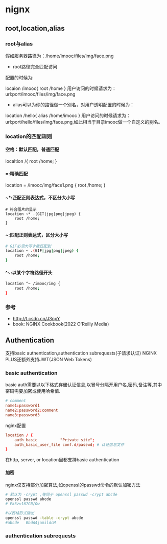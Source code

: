 # nignx

## root,location,alias

### root与alias

假如服务器路径为：/home/imooc/files/img/face.png

- root路径完全匹配访问

 配置的时候为:

 locaion /imooc{
     root /home
 }
 用户访问的时候请求为：url:port/imooc/files/img/face.png

- alias可以为你的路径做一个别名，对用户透明配置的时候为：

 location /hello{
     alias /home/imooc
 }
 用户访问的时候请求为：url:port/hello/files/img/face.png,如此相当于目录imooc做一个自定义的别名。

### location的匹配规则

#### 空格：默认匹配，普通匹配

localtion /{
    root /home;
}

#### =:精确匹配

location = /imooc/img/face1.png {
    root /home;
}

#### ~*:匹配正则表达式，不区分大小写

```shell
# 符合图片的显示
location ~* .(GIT|jpg|png|jpeg) {
    root /home;
}
```

#### ~:匹配正则表达式，区分大小写

```sh
# GIF必须大写才能匹配到
location ~ .(GIF|jpg|png|jpeg) {
    root /home;
}
```

#### ^~:以某个字符路径开头

```sh
location ^~ /imooc/img {
    root /home;
}
```

### 参考

- <http://t.csdn.cn/J3npY>
- book: NGINX Cookbook(2022 O'Reilly Media)

## Authentication

支持basic authentication,authentication subrequests(子请求认证)
NGINX PLUS还额外支持JWT(JSON Web Tokens)

### basic authentication

basic auth需要以以下格式存储认证信息,以冒号分隔开用户名,密码,备注等,其中密码需要加密或使用哈希值.

```conf
# comment
name1:password1
name2:password2:comment
name3:password3
```

nginx配置

```conf
location / {
    auth_basic          "Private site";
    auth_basic_user_file conf.d/passwd; # 认证信息文件
}
```

在http, server, or location里都支持basic authentication

#### 加密

nginx仅支持部分加密算法,如openssl的passwd命令的默认加密方法

```sh
# 默认为 -crypt ,等同于 openssl passwd -crypt abcde
openssl passwd abcde
# Ek3zv167GN/Ow

#以表格形式输出
openssl passwd -table -crypt abcde
#abcde   BbdA4jamildcM
```

### authentication subrequests
